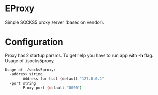 # EProxy
Simple SOCKS5 proxy server (based on [vendor](https://github.com/armon/go-socks5)).

# Configuration
Proxy has 2 startup params. To get help you have to run app with **-h** flag.
Usage of ./socks5proxy:
~~~sh
Usage of ./socks5proxy:
  -address string
    	Address for host (default "127.0.0.1")
  -port string
    	Proxy port (default "8000")
~~~
